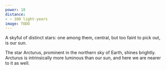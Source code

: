 ```yaml
---
power: 18
distance:
- ~ 100 light-years
image: TODO
---
```

A skyful of distinct stars: one among them, central, but too faint to pick out, is our sun.

The star Arcturus, prominent in the northern sky of Earth, shines brightly. Arcturus is intrinsically more luminous than our sun, and here we are nearer to it as well.
